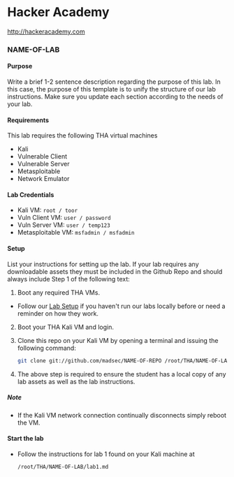 Hacker Academy
==============
http://hackeracademy.com

### NAME-OF-LAB

#### Purpose
Write a brief 1-2 sentence description regarding the purpose of this lab. In this case, the purpose of this template is to unify the structure of our lab instructions. 
Make sure you update each section according to the needs of your lab.

#### Requirements
This lab requires the following THA virtual machines
* Kali
* Vulnerable Client
* Vulnerable Server
* Metasploitable
* Network Emulator

#### Lab Credentials

* Kali VM: `root / toor`
* Vuln Client VM: `user / password`
* Vuln Server VM: `user / temp123`
* Metasploitable VM: `msfadmin / msfadmin`

#### Setup
List your instructions for setting up the lab. If your lab requires any downloadable assets they must be included in the Github Repo and should always include Step 1 of the following text:

1. Boot any required THA VMs.
 * Follow our [Lab Setup](https://github.com/madsec/tha-lab_setup) if you haven't run our labs locally before or need a reminder on how they work.

2. Boot your THA Kali VM and login.

3. Clone this repo on your Kali VM by opening a terminal and issuing the following command:

    ```bash
    git clone git://github.com/madsec/NAME-OF-REPO /root/THA/NAME-OF-LAB
    ```

4. The above step is required to ensure the student has a local copy of any lab assets as well as the lab instructions.

##### Note
* If the Kali VM network connection continually disconnects simply reboot the VM.

#### Start the lab
* Follow the instructions for lab 1 found on your Kali machine at 
  ```
  /root/THA/NAME-OF-LAB/lab1.md
  ```
